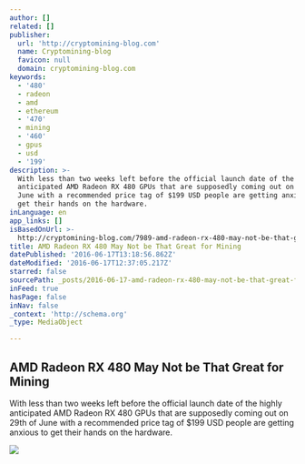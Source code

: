 ```yaml
---
author: []
related: []
publisher:
  url: 'http://cryptomining-blog.com'
  name: Cryptomining-blog
  favicon: null
  domain: cryptomining-blog.com
keywords:
  - '480'
  - radeon
  - amd
  - ethereum
  - '470'
  - mining
  - '460'
  - gpus
  - usd
  - '199'
description: >-
  With less than two weeks left before the official launch date of the highly
  anticipated AMD Radeon RX 480 GPUs that are supposedly coming out on 29th of
  June with a recommended price tag of $199 USD people are getting anxious to
  get their hands on the hardware.
inLanguage: en
app_links: []
isBasedOnUrl: >-
  http://cryptomining-blog.com/7989-amd-radeon-rx-480-may-not-be-that-great-for-mining/
title: AMD Radeon RX 480 May Not be That Great for Mining
datePublished: '2016-06-17T13:18:56.862Z'
dateModified: '2016-06-17T12:37:05.217Z'
starred: false
sourcePath: _posts/2016-06-17-amd-radeon-rx-480-may-not-be-that-great-for-mining.md
inFeed: true
hasPage: false
inNav: false
_context: 'http://schema.org'
_type: MediaObject

---
```

<article style=""><h1>AMD Radeon RX 480 May Not be That Great for Mining</h1><p>With less than two weeks left before the official launch date of the highly anticipated AMD Radeon RX 480 GPUs that are supposedly coming out on 29th of June with a recommended price tag of $199 USD people are getting anxious to get their hands on the hardware.</p><img src="http://cryptomining-blog.com/wp-content/uploads/2016/06/amd-radeon-rx-470-580x326.jpg" /></article>